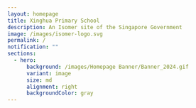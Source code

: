 ```yaml
---
layout: homepage
title: Xinghua Primary School
description: An Isomer site of the Singapore Government
image: /images/isomer-logo.svg
permalink: /
notification: ""
sections:
  - hero:
      background: /images/Homepage Banner/Banner_2024.gif
      variant: image
      size: md
      alignment: right
      backgroundColor: gray
---
```

